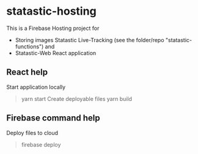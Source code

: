 # statastic-hosting
This is a Firebase Hosting project for 
- Storing images Statastic Live-Tracking (see the folder/repo "statastic-functions") and
- Statastic-Web React application


## React help
Start application locally
> yarn start
Create deployable files
> yarn build


## Firebase command help
Deploy files to cloud
> firebase deploy

